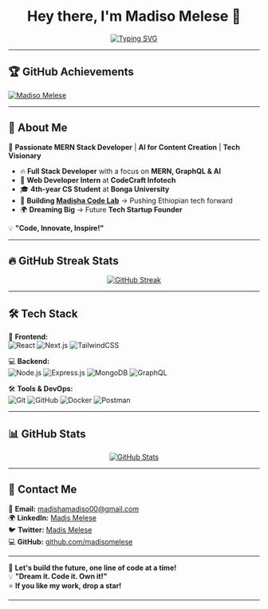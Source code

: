 <h1 align="center">Hey there, I'm Madiso Melese 👋</h1>

<p align="center">
  <a href="https://github.com/madisomelese">
    <img src="https://readme-typing-svg.demolab.com?font=Fira+Code&size=22&pause=1000&color=F75C7E&center=true&vCenter=true&width=600&lines=🚀+Full+Stack+Developer;🔥+MERN+Stack+Enthusiast;🤖+AI+for+Content+Creation;🚀+Future+Tech+Startup+Founder;💡+Building+Madisha+Code+Lab" alt="Typing SVG" />
  </a>
</p>

---

## 🏆 GitHub Achievements
<p align="left">
  <a href="https://github.com/ryo-ma/github-profile-trophy">
    <img src="https://github-profile-trophy.vercel.app/?username=MadisoMelese&theme=darkhub&margin-w=15" alt="Madiso Melese"/>
  </a>
</p>

---

## 🚀 About Me  
🎯 **Passionate MERN Stack Developer** | **AI for Content Creation** | **Tech Visionary**  

- 🔥 **Full Stack Developer** with a focus on **MERN, GraphQL & AI**  
- 🏢 **Web Developer Intern** at **CodeCraft Infotech**  
- 🎓 **4th-year CS Student** at **Bonga University**  
- 🚀 **Building [Madisha Code Lab](#)** → Pushing Ethiopian tech forward  
- 🌍 **Dreaming Big** → Future **Tech Startup Founder**  

💡 **"Code, Innovate, Inspire!"**  

---

## 🔥 GitHub Streak Stats  

<p align="center">
  <a href="https://github.com/madisomelese">
    <img src="https://github-readme-streak-stats.herokuapp.com/?user=madisomelese&theme=radical&hide_border=true" alt="GitHub Streak" />
  </a>
</p>

---

## 🛠️ Tech Stack  

🚀 **Frontend:**  
![React](https://img.shields.io/badge/React-20232A?style=for-the-badge&logo=react&logoColor=61DAFB)
![Next.js](https://img.shields.io/badge/Next.js-000000?style=for-the-badge&logo=next.js&logoColor=white)
![TailwindCSS](https://img.shields.io/badge/Tailwind_CSS-38B2AC?style=for-the-badge&logo=tailwind-css&logoColor=white)

💻 **Backend:**  
![Node.js](https://img.shields.io/badge/Node.js-43853D?style=for-the-badge&logo=node.js&logoColor=white)
![Express.js](https://img.shields.io/badge/Express.js-000000?style=for-the-badge&logo=express&logoColor=white)
![MongoDB](https://img.shields.io/badge/MongoDB-4EA94B?style=for-the-badge&logo=mongodb&logoColor=white)
![GraphQL](https://img.shields.io/badge/GraphQL-E10098?style=for-the-badge&logo=graphql&logoColor=white)

🛠 **Tools & DevOps:**  
![Git](https://img.shields.io/badge/Git-F05032?style=for-the-badge&logo=git&logoColor=white)
![GitHub](https://img.shields.io/badge/GitHub-171515?style=for-the-badge&logo=github&logoColor=white)
![Docker](https://img.shields.io/badge/Docker-2496ED?style=for-the-badge&logo=docker&logoColor=white)
![Postman](https://img.shields.io/badge/Postman-FF6C37?style=for-the-badge&logo=postman&logoColor=white)

---

## 📊 GitHub Stats  

<p align="center">
  <a href="https://github.com/madisomelese">
    <img src="https://github-readme-stats.vercel.app/api?username=madisomelese&show_icons=true&theme=radical&hide_border=true" alt="GitHub Stats" />
  </a>
</p>

---

## 📩 Contact Me  

📧 **Email:** [madishamadiso00@gmail.com](mailto:madishamadiso00@gmail.com)  
🌍 **LinkedIn:** [Madis Melese](https://www.linkedin.com/in/madiso-melese-b7198b305/)  
🐦 **Twitter:** [Madis Melese](https://twitter.com/madisomelese)  
💻 **GitHub:** [github.com/madisomelese](https://github.com/madisomelese)  

---

🚀 **Let's build the future, one line of code at a time!**  
💡 **"Dream it. Code it. Own it!"**  
⭐ **If you like my work, drop a star!**  

---

